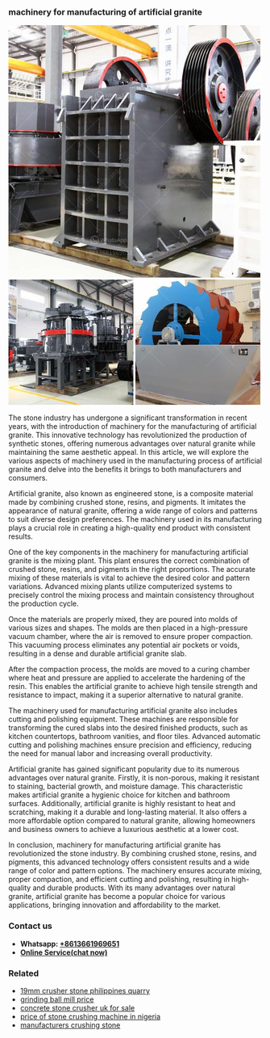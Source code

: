<h3>machinery for manufacturing of artificial granite</h3><img src='1706753826.jpg' alt=''><p>The stone industry has undergone a significant transformation in recent years, with the introduction of machinery for the manufacturing of artificial granite. This innovative technology has revolutionized the production of synthetic stones, offering numerous advantages over natural granite while maintaining the same aesthetic appeal. In this article, we will explore the various aspects of machinery used in the manufacturing process of artificial granite and delve into the benefits it brings to both manufacturers and consumers.</p><p>Artificial granite, also known as engineered stone, is a composite material made by combining crushed stone, resins, and pigments. It imitates the appearance of natural granite, offering a wide range of colors and patterns to suit diverse design preferences. The machinery used in its manufacturing plays a crucial role in creating a high-quality end product with consistent results.</p><p>One of the key components in the machinery for manufacturing artificial granite is the mixing plant. This plant ensures the correct combination of crushed stone, resins, and pigments in the right proportions. The accurate mixing of these materials is vital to achieve the desired color and pattern variations. Advanced mixing plants utilize computerized systems to precisely control the mixing process and maintain consistency throughout the production cycle.</p><p>Once the materials are properly mixed, they are poured into molds of various sizes and shapes. The molds are then placed in a high-pressure vacuum chamber, where the air is removed to ensure proper compaction. This vacuuming process eliminates any potential air pockets or voids, resulting in a dense and durable artificial granite slab.</p><p>After the compaction process, the molds are moved to a curing chamber where heat and pressure are applied to accelerate the hardening of the resin. This enables the artificial granite to achieve high tensile strength and resistance to impact, making it a superior alternative to natural granite.</p><p>The machinery used for manufacturing artificial granite also includes cutting and polishing equipment. These machines are responsible for transforming the cured slabs into the desired finished products, such as kitchen countertops, bathroom vanities, and floor tiles. Advanced automatic cutting and polishing machines ensure precision and efficiency, reducing the need for manual labor and increasing overall productivity.</p><p>Artificial granite has gained significant popularity due to its numerous advantages over natural granite. Firstly, it is non-porous, making it resistant to staining, bacterial growth, and moisture damage. This characteristic makes artificial granite a hygienic choice for kitchen and bathroom surfaces. Additionally, artificial granite is highly resistant to heat and scratching, making it a durable and long-lasting material. It also offers a more affordable option compared to natural granite, allowing homeowners and business owners to achieve a luxurious aesthetic at a lower cost.</p><p>In conclusion, machinery for manufacturing artificial granite has revolutionized the stone industry. By combining crushed stone, resins, and pigments, this advanced technology offers consistent results and a wide range of color and pattern options. The machinery ensures accurate mixing, proper compaction, and efficient cutting and polishing, resulting in high-quality and durable products. With its many advantages over natural granite, artificial granite has become a popular choice for various applications, bringing innovation and affordability to the market.</p><h3>Contact us</h3><ul><li><strong>Whatsapp:&nbsp;<a href="https://wa.me/8613661969651">+8613661969651</a></strong></li><li><a href="https://swt.shibang-china.com/?git&amp;zhl&amp;machinery for manufacturing of artificial granite"><strong>Online Service(chat now)</strong></a></li></ul><h3>Related</h3><ul><li><a href='19mm crusher stone philippines quarry.md'>19mm crusher stone philippines quarry</a></li><li><a href='grinding ball mill price.md'>grinding ball mill price</a></li><li><a href='concrete stone crusher uk for sale.md'>concrete stone crusher uk for sale</a></li><li><a href='price of stone crushing machine in nigeria.md'>price of stone crushing machine in nigeria</a></li><li><a href='manufacturers crushing stone.md'>manufacturers crushing stone</a></li></ul>